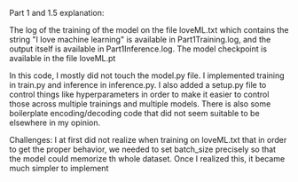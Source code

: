 Part 1 and 1.5 explanation:

The log of the training of the model on the file loveML.txt which contains the string "I love machine learning" is available in Part1Training.log, and the output itself is available in Part1Inference.log. The model checkpoint is available in the file loveML.pt

In this code, I mostly did not touch the model.py file. I implemented training in train.py and inference in inference.py. I also added a setup.py file to control things like hyperparameters in order to make it easier to control those across multiple trainings and multiple models. There is also some boilerplate encoding/decoding code that did not seem suitable to be elsewhere in my opinion.

Challenges: I at first did not realize when training on loveML.txt that in order to get the proper behavior, we needed to set batch_size precisely so that the model could memorize th whole dataset. Once I realized this, it became much simpler to implement